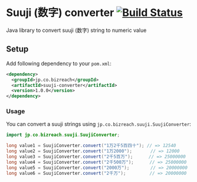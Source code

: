 Suuji (数字) converter [![Build Status](https://travis-ci.org/bizreach/suuji-converter.svg?branch=master)](https://travis-ci.org/bizreach/suuji-converter)
====

Java library to convert suuji (数字) string to numeric value

## Setup

Add following dependency to your `pom.xml`:

```xml
<dependency>
  <groupId>jp.co.bizreach</groupId>
  <artifactId>suuji-converter</artifactId>
  <version>1.0.0</version>
</dependency>
```

### Usage

You can convert a suuji strings using `jp.co.bizreach.suuji.SuujiConverter`:

```java
import jp.co.bizreach.suuji.SuujiConverter;

long value1 = SuujiConverter.convert("1万2千5百四十"); // => 12540
long value2 = SuujiConverter.convert("1万2000");       // => 12000
long value3 = SuujiConverter.convert("2千5百万");      // => 25000000
long value4 = SuujiConverter.convert("2千500万");      // => 25000000
long value5 = SuujiConverter.convert("2000万");        // => 20000000
long value6 = SuujiConverter.convert("2千万");         // => 20000000
```
